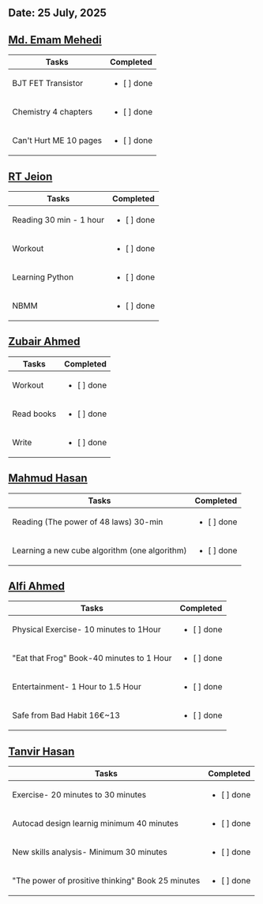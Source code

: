 ## Date: 25 July, 2025


## [Md. Emam Mehedi](https://github.com/mdemammehedi-159)
|Tasks                  |Completed                   |
|-----------------------|----------------------------|
|BJT FET Transistor     | <ul><li> [ ] done</li></ul>|
|Chemistry 4 chapters   | <ul><li> [ ] done</li></ul>|
|Can't Hurt ME 10 pages | <ul><li> [ ] done</li></ul>|

## [RT Jeion](https://github.com/RT-Jeion)
|Tasks                   |Completed                   |
|------------------------|----------------------------|
|Reading 30 min - 1 hour | <ul><li> [ ] done</li></ul>|
|Workout                 | <ul><li> [ ] done</li></ul>|
|Learning Python         | <ul><li> [ ] done</li></ul>|
|NBMM                    | <ul><li> [ ] done</li></ul>|

## [Zubair Ahmed](https://github.com/zubair-rex)
|Tasks                |Completed                   |
|---------------------|----------------------------|
|Workout              | <ul><li> [ ] done</li></ul>|
|Read books           | <ul><li> [ ] done</li></ul>|
|Write                | <ul><li> [ ] done</li></ul>|

## [Mahmud Hasan](https://github.com/mahmud1223)
|Tasks                                         |Completed                   |
|----------------------------------------------|----------------------------|
|Reading (The power of 48 laws) 30-min         | <ul><li> [ ] done</li></ul>|
|Learning a new cube algorithm (one algorithm) | <ul><li> [ ] done</li></ul>|

## [Alfi Ahmed](https://github.com/alfiahmed160)
|Tasks                                     |Completed                   |
|------------------------------------------|----------------------------|
|Physical Exercise- 10 minutes to 1Hour    | <ul><li> [ ] done</li></ul>|
|"Eat that Frog" Book-40 minutes to 1 Hour | <ul><li> [ ] done</li></ul>|
|Entertainment- 1 Hour to 1.5 Hour                 | <ul><li> [ ] done</li></ul>|
|Safe from Bad Habit 16€~13                | <ul><li> [ ] done</li></ul>|

## [Tanvir Hasan](https://github.com/tanvir7hasan)
|Tasks                                             |Completed                   |
|--------------------------------------------------|----------------------------|
|Exercise- 20 minutes to 30 minutes                | <ul><li> [ ] done</li></ul>|
|Autocad design learnig minimum 40 minutes         | <ul><li> [ ] done</li></ul>|
|New skills analysis- Minimum 30 minutes           | <ul><li> [ ] done</li></ul>|
|"The power of prositive thinking" Book 25 minutes | <ul><li> [ ] done</li></ul>|
